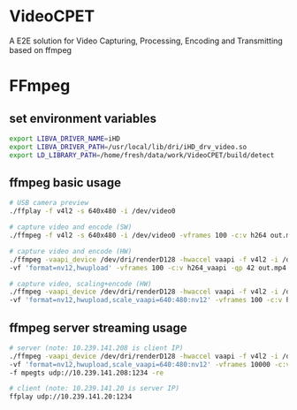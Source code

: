 # VideoCPET
A E2E solution for Video Capturing, Processing, Encoding and Transmitting based on ffmpeg

# FFmpeg 

## set environment variables
```bash
export LIBVA_DRIVER_NAME=iHD
export LIBVA_DRIVER_PATH=/usr/local/lib/dri/iHD_drv_video.so
export LD_LIBRARY_PATH=/home/fresh/data/work/VideoCPET/build/detect
```

## ffmpeg basic usage
```bash
# USB camera preview
./ffplay -f v4l2 -s 640x480 -i /dev/video0 

# capture video and encode (SW)
./ffmpeg -f v4l2 -s 640x480 -i /dev/video0 -vframes 100 -c:v h264 out.mp4

# capture video and encode (HW)
./ffmpeg -vaapi_device /dev/dri/renderD128 -hwaccel vaapi -f v4l2 -i /dev/video0 \
-vf 'format=nv12,hwupload' -vframes 100 -c:v h264_vaapi -qp 42 out.mp4 -y

# capture video, scaling+encode (HW)
./ffmpeg -vaapi_device /dev/dri/renderD128 -hwaccel vaapi -f v4l2 -i /dev/video0 \
-vf 'format=nv12,hwupload,scale_vaapi=640:480:nv12' -vframes 100 -c:v h264_vaapi -qp 42 out.mp4 -y

```

## ffmpeg server streaming usage
```bash
# server (note: 10.239.141.208 is client IP)
./ffmpeg -vaapi_device /dev/dri/renderD128 -hwaccel vaapi -f v4l2 -i /dev/video0 \
-vf 'format=nv12,hwupload,scale_vaapi=640:480:nv12' -vframes 10000 -c:v h264_vaapi -qp 42 \
-f mpegts udp://10.239.141.208:1234 -re

# client (note: 10.239.141.20 is server IP)
ffplay udp://10.239.141.20:1234
```
